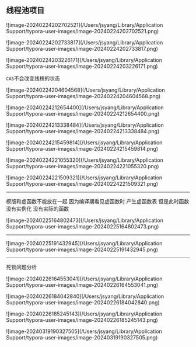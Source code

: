 ## 线程池项目

![image-20240224202702521](/Users/jsyang/Library/Application Support/typora-user-images/image-20240224202702521.png)

![image-20240224202733817](/Users/jsyang/Library/Application Support/typora-user-images/image-20240224202733817.png)

![image-20240224203226171](/Users/jsyang/Library/Application Support/typora-user-images/image-20240224203226171.png)

`CAS`不会改变线程的状态

![image-20240224204604568](/Users/jsyang/Library/Application Support/typora-user-images/image-20240224204604568.png)

![image-20240224212654400](/Users/jsyang/Library/Application Support/typora-user-images/image-20240224212654400.png)

![image-20240224213338484](/Users/jsyang/Library/Application Support/typora-user-images/image-20240224213338484.png)

![image-20240224215459814](/Users/jsyang/Library/Application Support/typora-user-images/image-20240224215459814.png)

![image-20240224221055320](/Users/jsyang/Library/Application Support/typora-user-images/image-20240224221055320.png)

![image-20240224221509321](/Users/jsyang/Library/Application Support/typora-user-images/image-20240224221509321.png)

---

模版和虚函数不能放在一起 因为编译期看见虚函数时 产生虚函数表 但是此时函数没有实例化 没有实际的函数

![image-20240225164802473](/Users/jsyang/Library/Application Support/typora-user-images/image-20240225164802473.png)

---

![image-20240225191432945](/Users/jsyang/Library/Application Support/typora-user-images/image-20240225191432945.png)

---

死锁问题分析

![image-20240226164553041](/Users/jsyang/Library/Application Support/typora-user-images/image-20240226164553041.png)

![image-20240226184042840](/Users/jsyang/Library/Application Support/typora-user-images/image-20240226184042840.png)

![image-20240226185245143](/Users/jsyang/Library/Application Support/typora-user-images/image-20240226185245143.png)

![image-20240319190327505](/Users/jsyang/Library/Application Support/typora-user-images/image-20240319190327505.png)